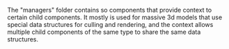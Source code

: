 The "managers" folder contains so components that provide context to certain child components. It mostly is used for massive 3d models that use special data structures for culling and rendering, and the context allows multiple child components of the same type to share the same data structures.